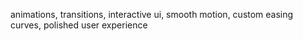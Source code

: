 animations, transitions, interactive ui, smooth motion, custom easing curves, polished user experience